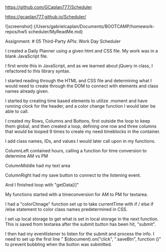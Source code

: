 https://github.com/GCaplan777/Scheduler

https://gcaplan777.github.io/Scheduler/

![screenshot] {/Users/gabrielcaplan/Documents/BOOTCAMP/homework-repos/hw5 scheduler/MyReadMe.md}

Assignment: # 05 Third-Party APIs: Work Day Scheduler

I created a Daily Planner using a given html and CSS file. My work was in a blank JavaScript file.

I first wrote this in JavaScript, and as we learned about jQuery in class, I refactored to this library syntax.

I started reading through the HTML and CSS file and determining what I would need to create through the DOM to connect with elements and class names already given.

I started by creating time based elements to utilize .moment and have running clock for the header, and a color change function I would later be able to call.

I created my Rows, Columns and Buttons, first outside the loop to keep them global, and then created a loop, defining one row and three columns that would be looped 9 times to create my need timeblocks in the container.

I add class names, IDs, and values I would later call upon in my functions.

ColumnLeft contained hours, calling a function for time conversion to determine AM vs PM

ColumnMiddle had my text area

ColumnRight had my save button to connect to the listening event.

And I finished loop with "getData[i]"

My functions started with a timeconversion for AM to PM for textarea.

I had a "colorChnage" function set up to take currentTime with if / else if /else statement to color class names predetermined in CSS.

I set up local storage to get what is set in local storage in the next function. This is saved from textarea after the submit button has been hit, "submit".

I then had my eventlistener to listen for the submit and process the info. I need to set up the first line " \$(document).on("click", ".saveBtn", function ()" to prevent bubbling when the button was submitted.
